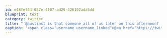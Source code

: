 ```yaml
---
id: e48fef44-057e-4f07-ad29-426102ada5dd
blueprint: text
category: twitter
title: "'@austinxt is that someone all of us later on this afternoon?  ha"
caption: '<span class="username username_linked">@<a href="https://twitter.com/austinxt" title="Zenia Austin">austinxt</a></span> is that someone all of us later on this afternoon?  ha'
---
```

